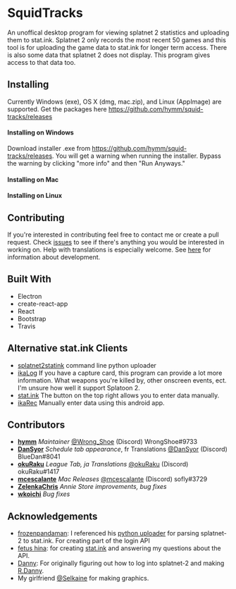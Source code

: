 # SquidTracks
An unoffical desktop program for viewing splatnet 2 statistics and uploading them to stat.ink.
Splatnet 2 only records the most recent 50 games and this tool is for uploading the
game data to stat.ink for longer term access.  There is also some data that splatnet 2
does not display.  This program gives access to that data too.

## Installing
Currently Windows (exe), OS X (dmg, mac.zip), and Linux (AppImage) are supported.  Get the packages here https://github.com/hymm/squid-tracks/releases

#### Installing on Windows
Download installer .exe from https://github.com/hymm/squid-tracks/releases.
You will get a warning when running the installer.  Bypass the warning by clicking
"more info" and then "Run Anyways."

#### Installing on Mac

#### Installing on Linux

## Contributing

If you're interested in contributing feel free to contact me or create a pull request.  Check [issues](https://github.com/hymm/squid-tracks/issues) to see if there's anything you would be interested in working on.  Help with translations is especially welcome. See [here](./docs/en/development.md) for information about development.

## Built With
* Electron
* create-react-app
* React
* Bootstrap
* Travis

## Alternative stat.ink Clients
* [splatnet2statink](https://github.com/frozenpandaman/splatnet2statink) command line python uploader
* [ikaLog](https://github.com/hasegaw/IkaLog) If you have a capture card, this program can provide a lot more information.  What weapons you're killed by, other onscreen events, ect. I'm unsure how well it support Splatoon 2.
* [stat.ink](https://stat.ink/) The button on the top right allows you to enter data manually.
* [ikaRec](https://play.google.com/store/apps/details?id=ink.pocketgopher.ikarec&hl=en) Manually enter data using this android app.

## Contributors
* **[hymm](https://github.com/hymm)** *Maintainer* [@Wrong_Shoe](https://twitter.com/Wrong_Shoe) (Discord) WrongShoe#9733
* **[DanSyor](https://github.com/DanSyor)** *Schedule tab appearance*, fr Translations [@DanSyor](https://twitter.com/DanSyor) (Discord) BlueDan#8041
* **[okuRaku](https://github.com/okuRaku)** *League Tab, ja Translations* [@okuRaku](https://twitter.com/okuRakuu) (Discord) okuRaku#1417
* **[mcescalante](https://github.com/mcescalante)** *Mac Releases* [@mcescalante](https://twitter.com/mcescalante) (Discord) sofly#3729
* **[ZelenkaChris](https://github.com/ZelenkaChris)** *Annie Store improvements, bug fixes*
* **[wkoichi](https://github.com/wkoichi)** *Bug fixes*

## Acknowledgements
* [frozenpandaman](https://github.com/frozenpandaman/): I referenced his [python uploader](https://github.com/frozenpandaman/splatnet2statink) for parsing splatnet-2 to stat.ink.  For creating part of the login API
* [fetus hina](https://github.com/fetus-hina): for creating [stat.ink](https://stat.ink) and answering my questions about the API.
* [Danny](https://github.com/Rapptz): For originally figuring out how to log into splatnet-2 and making [R.Danny](https://github.com/Rapptz/RoboDanny).
* My girlfriend [@Selkaine](https://twitter.com/Selkaine) for making graphics.
